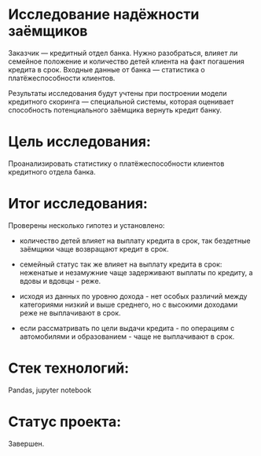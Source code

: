 # Исследование надёжности заёмщиков
Заказчик — кредитный отдел банка. Нужно разобраться, влияет ли семейное положение и количество детей клиента на факт погашения кредита в срок. Входные данные от банка — статистика о платёжеспособности клиентов.

Результаты исследования будут учтены при построении модели кредитного скоринга — специальной системы, которая оценивает способность потенциального заёмщика вернуть кредит банку.

# Цель исследования:
Проанализировать статистику о платёжеспособности клиентов кредитного отдела банка.

# Итог исследования:
Проверены несколько гипотез и установлено:

- количество детей влияет на выплату кредита в срок, так бездетные заёмщики чаще возвращают кредит в срок.

- семейный статус так же влияет на выплату кредита в срок: неженатые и незамужние чаще задерживают выплаты по кредиту, а вдовы и вдовцы - реже.

- исходя из данных по уровню дохода - нет особых различий между категориями низкий и выше среднего, но с высокими доходами реже не выплачивают в срок.

- если рассматривать по цели выдачи кредита - по операциям с автомобилями и образованием - чаще не выплачивают в срок.

# Стек технологий:
Pandas, jupyter notebook

# Статус проекта:
Завершен.
